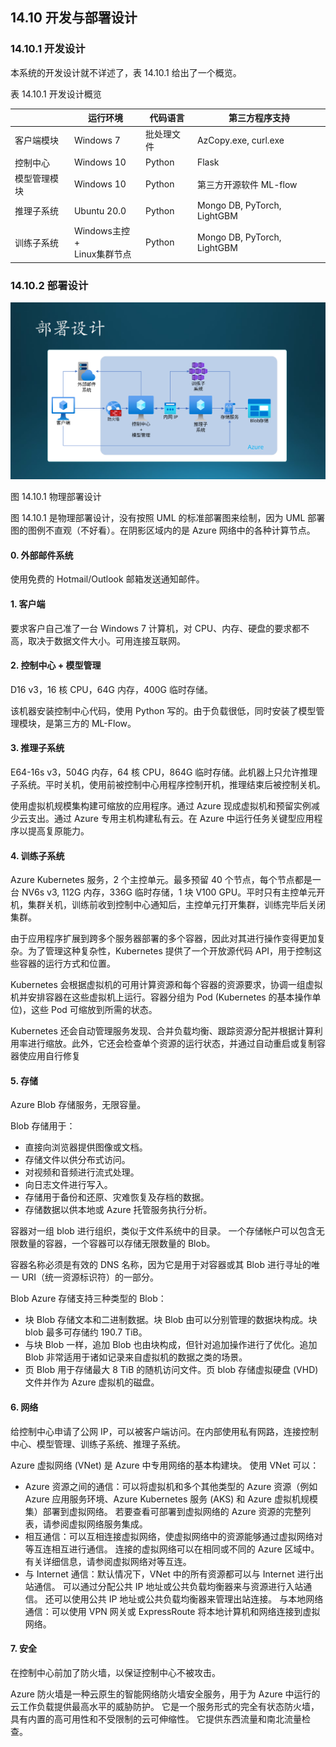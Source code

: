 
## 14.10 开发与部署设计

### 14.10.1 开发设计

本系统的开发设计就不详述了，表 14.10.1 给出了一个概览。

表 14.10.1 开发设计概览

||运行环境|代码语言|第三方程序支持|
|--|-|--|-------|
|客户端模块|Windows 7|批处理文件|AzCopy.exe, curl.exe|
|控制中心|Windows 10| Python | Flask|
|模型管理模块| Windows 10| Python |第三方开源软件 ML-flow|
|推理子系统| Ubuntu 20.0| Python |Mongo DB, PyTorch, LightGBM|
|训练子系统| Windows主控 +<br>Linux集群节点| Python| Mongo DB, PyTorch, LightGBM|


### 14.10.2 部署设计

<img src="img/Slide23.SVG"/>

图 14.10.1 物理部署设计


图 14.10.1 是物理部署设计，没有按照 UML 的标准部署图来绘制，因为 UML 部署图的图例不直观（不好看）。在阴影区域内的是 Azure 网络中的各种计算节点。

#### 0. 外部邮件系统

使用免费的 Hotmail/Outlook 邮箱发送通知邮件。

#### 1. 客户端

要求客户自己准了一台 Windows 7 计算机，对 CPU、内存、硬盘的要求都不高，取决于数据文件大小。可用连接互联网。

#### 2. 控制中心 + 模型管理

D16 v3，16 核 CPU，64G 内存，400G 临时存储。

该机器安装控制中心代码，使用 Python 写的。由于负载很低，同时安装了模型管理模块，是第三方的 ML-Flow。

#### 3. 推理子系统

E64-16s v3，504G 内存，64 核 CPU，864G 临时存储。此机器上只允许推理子系统。平时关机，使用前被控制中心用程序控制开机，推理结束后被控制关机。

使用虚拟机规模集构建可缩放的应用程序。通过 Azure 现成虚拟机和预留实例减少云支出。通过 Azure 专用主机构建私有云。在 Azure 中运行任务关键型应用程序以提高复原能力。

#### 4. 训练子系统

Azure Kubernetes 服务，2 个主控单元。最多预留 40 个节点，每个节点都是一台 NV6s v3, 112G 内存，336G 临时存储，1 块 V100 GPU。平时只有主控单元开机，集群关机，训练前收到控制中心通知后，主控单元打开集群，训练完毕后关闭集群。

由于应用程序扩展到跨多个服务器部署的多个容器，因此对其进行操作变得更加复杂。为了管理这种复杂性，Kubernetes 提供了一个开放源代码 API，用于控制这些容器的运行方式和位置。

Kubernetes 会根据虚拟机的可用计算资源和每个容器的资源要求，协调一组虚拟机并安排容器在这些虚拟机上运行。容器分组为 Pod (Kubernetes 的基本操作单位)，这些 Pod 可缩放到所需的状态。

Kubernetes 还会自动管理服务发现、合并负载均衡、跟踪资源分配并根据计算利用率进行缩放。此外，它还会检查单个资源的运行状态，并通过自动重启或复制容器使应用自行修复


#### 5. 存储

Azure Blob 存储服务，无限容量。

Blob 存储用于：

- 直接向浏览器提供图像或文档。
- 存储文件以供分布式访问。
- 对视频和音频进行流式处理。
- 向日志文件进行写入。
- 存储用于备份和还原、灾难恢复及存档的数据。
- 存储数据以供本地或 Azure 托管服务执行分析。

容器对一组 blob 进行组织，类似于文件系统中的目录。 一个存储帐户可以包含无限数量的容器，一个容器可以存储无限数量的 Blob。

容器名称必须是有效的 DNS 名称，因为它是用于对容器或其 Blob 进行寻址的唯一 URI（统一资源标识符）的一部分。

Blob
Azure 存储支持三种类型的 Blob：

- 块 Blob 存储文本和二进制数据。块 Blob 由可以分别管理的数据块构成。块 blob 最多可存储约 190.7 TiB。
- 与块 Blob 一样，追加 Blob 也由块构成，但针对追加操作进行了优化。追加 Blob 非常适用于诸如记录来自虚拟机的数据之类的场景。
- 页 Blob 用于存储最大 8 TiB 的随机访问文件。页 blob 存储虚拟硬盘 (VHD) 文件并作为 Azure 虚拟机的磁盘。


#### 6. 网络

给控制中心申请了公网 IP，可以被客户端访问。在内部使用私有网路，连接控制中心、模型管理、训练子系统、推理子系统。

Azure 虚拟网络 (VNet) 是 Azure 中专用网络的基本构建块。 使用 VNet 可以：

- Azure 资源之间的通信：可以将虚拟机和多个其他类型的 Azure 资源（例如 Azure 应用服务环境、Azure Kubernetes 服务 (AKS) 和 Azure 虚拟机规模集）部署到虚拟网络。 若要查看可部署到虚拟网络的 Azure 资源的完整列表，请参阅虚拟网络服务集成。
- 相互通信：可以互相连接虚拟网络，使虚拟网络中的资源能够通过虚拟网络对等互连相互进行通信。 连接的虚拟网络可以在相同或不同的 Azure 区域中。 有关详细信息，请参阅虚拟网络对等互连。
- 与 Internet 通信：默认情况下，VNet 中的所有资源都可以与 Internet 进行出站通信。 可以通过分配公共 IP 地址或公共负载均衡器来与资源进行入站通信。 还可以使用公共 IP 地址或公共负载均衡器来管理出站连接。
与本地网络通信：可以使用 VPN 网关或 ExpressRoute 将本地计算机和网络连接到虚拟网络。

#### 7. 安全

在控制中心前加了防火墙，以保证控制中心不被攻击。

Azure 防火墙是一种云原生的智能网络防火墙安全服务，用于为 Azure 中运行的云工作负载提供最高水平的威胁防护。 它是一个服务形式的完全有状态防火墙，具有内置的高可用性和不受限制的云可伸缩性。 它提供东西流量和南北流量检查。
